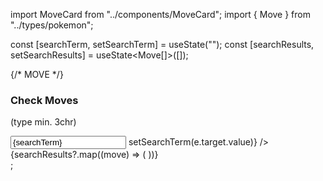 import MoveCard from "../components/MoveCard";
import { Move } from "../types/pokemon";

const [searchTerm, setSearchTerm] = useState<string>("");
const [searchResults, setSearchResults] = useState<Move[]>([]);

<div className="flex-1 flex-col items-center justify-start h-full w-full ">
  {/* MOVE */}
  <div className="mt-4 p-4 w-full ">
    <h3 className="text-lg font-semibold mb-2">Check Moves</h3>
    <p className="text-sm font-semibold mb-2">(type min. 3chr)</p>
    <input
      className="border-2 border-black rounded-md p-2 text-black my-2 w-full"
      type="text"
      placeholder="Search for a move"
      value={searchTerm}
      onChange={(e) => setSearchTerm(e.target.value)}
    />
    <div className="flex flex-col w-full items-center">
      {searchResults?.map((move) => (
        <MoveCard move={move} key={move.move.name} />
      ))}
    </div>
  </div>
</div>;
